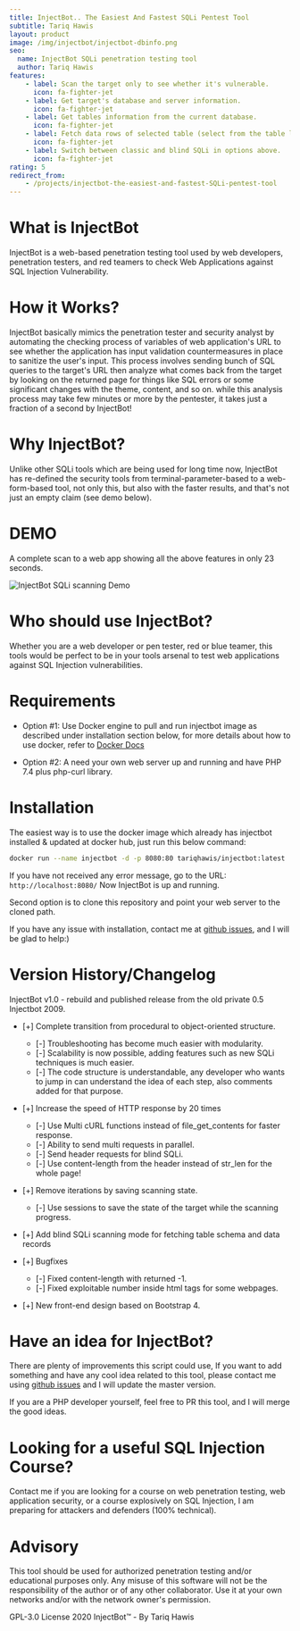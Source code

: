 ```yaml
---
title: InjectBot.. The Easiest And Fastest SQLi Pentest Tool
subtitle: Tariq Hawis
layout: product
image: /img/injectbot/injectbot-dbinfo.png
seo:
  name: InjectBot SQLi penetration testing tool
  author: Tariq Hawis
features:
    - label: Scan the target only to see whether it's vulnerable.
      icon: fa-fighter-jet 
    - label: Get target's database and server information.
      icon: fa-fighter-jet 
    - label: Get tables information from the current database.
      icon: fa-fighter-jet 
    - label: Fetch data rows of selected table (select from the table list saved previously).
      icon: fa-fighter-jet
    - label: Switch between classic and blind SQLi in options above.
      icon: fa-fighter-jet 
rating: 5
redirect_from: 
    - /projects/injectbot-the-easiest-and-fastest-SQLi-pentest-tool
---
```


# What is InjectBot

InjectBot is a web-based penetration testing tool used by web developers, penetration testers, and red teamers to check Web Applications against SQL Injection Vulnerability.


# How it Works?

InjectBot basically mimics the penetration tester and security analyst by automating the checking process of variables of web application's URL to see whether the application has input validation countermeasures in place to sanitize the user's input. This process involves sending bunch of SQL queries to the target's URL then analyze what comes back from the target by looking on the returned page for things like SQL errors or some significant changes with the theme, content, and so on. while this analysis process may take few minutes or more by the pentester, it takes just a fraction of a second by InjectBot!


# Why InjectBot?

Unlike other SQLi tools which are being used for long time now, InjectBot has re-defined the security tools from terminal-parameter-based to a web-form-based tool, not only this, but also with the faster results, and that's not just an empty claim (see demo below).

# DEMO

A complete scan to a web app showing all the above features in only 23 seconds.

![InjectBot SQLi scanning Demo](https://www.tariqhawis.com/img/injectbot/injectbot.gif)


# Who should use InjectBot?

Whether you are a web developer or pen tester, red or blue teamer, this tools would be perfect to be in your tools arsenal to test web applications against SQL Injection vulnerabilities.


# Requirements

* Option #1: Use Docker engine to pull and run injectbot image as described under installation section below, for more details about how to use docker, refer to [Docker Docs](https://docs.docker.com/get-docker/)

* Option #2: A need your own web server up and running and have PHP 7.4 plus php-curl library.


# Installation

The easiest way is to use the docker image which already has injectbot installed & updated at docker hub, just run this below command:

```bash
docker run --name injectbot -d -p 8080:80 tariqhawis/injectbot:latest
```

If you have not received any error message, go to the URL: `http://localhost:8080/`
Now InjectBot is up and running.

Second option is to clone this repository and point your web server to the cloned path.

If you have any issue with installation, contact me at [github issues](https://github.com/tariqhawis/injectbot/issues), and I will be glad to help:)


# Version History/Changelog

InjectBot v1.0 - rebuild and published release from the old private 0.5 Injectbot 2009.

* [+] Complete transition from procedural to object-oriented structure.
	* [-] Troubleshooting has become much easier with modularity.
	* [-] Scalability is now possible, adding features such as new SQLi techniques is much easier.
	* [-] The code structure is understandable, any developer who wants to jump in can understand the idea of each step, also comments added for that purpose.

* [+] Increase the speed of HTTP response by 20 times
	* [-] Use Multi cURL functions instead of file_get_contents for faster response.
	* [-] Ability to send multi requests in parallel.
	* [-] Send header requests for blind SQLi.
	* [-] Use content-length from the header instead of str_len for the whole page!

* [+] Remove iterations by saving scanning state.
	* [-] Use sessions to save the state of the target while the scanning progress.

* [+] Add blind SQLi scanning mode for fetching table schema and data records

* [+] Bugfixes
	* [-] Fixed content-length with returned -1.
	* [-] Fixed exploitable number inside html tags for some webpages.

* [+] New front-end design based on Bootstrap 4.


# Have an idea for InjectBot?

There are plenty of improvements this script could use, If you want to add something and have any cool idea related to this tool, please contact me using [github issues](https://github.com/tariqhawis/injectbot/issues) and I will update the master version.

If you are a PHP developer yourself, feel free to PR this tool, and I will merge the good ideas.


# Looking for a useful SQL Injection Course?

Contact me if you are looking for a course on web penetration testing, web application security, or a course explosively on SQL Injection, I am preparing for attackers and defenders (100% technical).


# Advisory

This tool should be used for authorized penetration testing and/or educational purposes only. 
Any misuse of this software will not be the responsibility of the author or of any other collaborator. 
Use it at your own networks and/or with the network owner's permission.


GPL-3.0 License 2020 InjectBot&trade; - By Tariq Hawis
